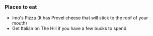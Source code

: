 ### Places to eat
 - Imo's Pizza (It has Provel cheese that will stick to the roof of your mouth)
 - Get Italian on The Hill if you have a few bucks to spend
